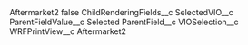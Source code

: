 <?xml version="1.0" encoding="UTF-8"?>
<CustomMetadata xmlns="http://soap.sforce.com/2006/04/metadata" xmlns:xsi="http://www.w3.org/2001/XMLSchema-instance" xmlns:xsd="http://www.w3.org/2001/XMLSchema">
    <label>Aftermarket2</label>
    <protected>false</protected>
    <values>
        <field>ChildRenderingFields__c</field>
        <value xsi:type="xsd:string">SelectedVIO__c</value>
    </values>
    <values>
        <field>ParentFieldValue__c</field>
        <value xsi:type="xsd:string">Selected</value>
    </values>
    <values>
        <field>ParentField__c</field>
        <value xsi:type="xsd:string">VIOSelection__c</value>
    </values>
    <values>
        <field>WRFPrintView__c</field>
        <value xsi:type="xsd:string">Aftermarket2</value>
    </values>
</CustomMetadata>
